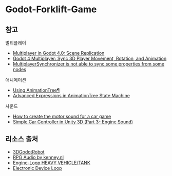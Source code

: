 # Godot-Forklift-Game

## 참고
멀티플레이
- [Multiplayer in Godot 4.0: Scene Replication](https://godotengine.org/article/multiplayer-in-godot-4-0-scene-replication/)
- [Godot 4 Multiplayer: Sync 3D Player Movement, Rotation, and Animation](https://youtu.be/75t3HrymoBE?si=tFxD63q9GqBl3iZ_)
- [MultiplayerSynchronizer is not able to sync some properties from some nodes](https://github.com/godotengine/godot/issues/68516)

애니메이션
- [Using AnimationTree¶](https://docs.godotengine.org/en/stable/tutorials/animation/animation_tree.html)
- [Advanced Expressions in AnimationTree State Machine](https://youtu.be/ZQOgD724eMA?si=TLWIta84zc7A_Sqc)

사운드
- [How to create the motor sound for a car game](https://youtu.be/Ly9fBT2OsA0?si=5Oj92HT1ckT0-wy7)
- [Simple Car Controller in Unity 3D (Part 3- Engine Sound)](https://www.youtube.com/watch?v=VpLKXbqXu20)

## 리소스 출처
- [3DGodotRobot](https://captainripley.itch.io/godot-3d-robot-character)
- [RPG Audio by kenney.nl](https://kenney.nl/assets/rpg-audio)
- [Engine-Loop HEAVY VEHICLE/TANK](https://opengameart.org/content/engine-loop-heavy-vehicletank)
- [Electronic Device Loop](https://opengameart.org/content/electronic-device-loop)
